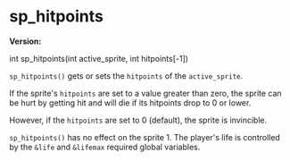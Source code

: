 # sp_hitpoints

**Version:** <VersionInfo dink="" standalone />&nbsp;<VersionInfo freedink="" standalone />&nbsp;<VersionInfo dinkhd="" standalone />&nbsp;<VersionInfo yedink="" standalone />

<Prototype>int sp_hitpoints(int active_sprite, int hitpoints[-1])</Prototype>

`sp_hitpoints()` gets or sets the `hitpoints` of the `active_sprite`.

If the sprite's `hitpoints` are set to a value greater than zero, the sprite can be hurt by getting hit and will die if its hitpoints drop to 0 or lower.

However, if the `hitpoints` are set to 0 (default), the sprite is invincible.

`sp_hitpoints()` has no effect on the sprite 1. The player's life is controlled by the `&life` and `&lifemax` required global variables.
